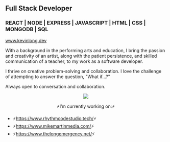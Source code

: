 <!-- ![Header](./github-header-image.png) -->
## Full Stack Developer 
### REACT | NODE | EXPRESS | JAVASCRIPT | HTML | CSS | MONGODB | SQL

<a href='https://kevinlong.dev/' target='_blank'>www.kevinlong.dev</a>

With a background in the performing arts and education, I bring the passion and creativity of an artist, along with the patient persistence, and skilled communication of a teacher, to my work as a software developer.

I thrive on creative problem-solving and collaboration. I love the challenge of attempting to answer the question, "What if...?"

Always open to conversation and collaboration.

<!--<p align="center">
  <a href="https://github-readme-stats.vercel.app">
    <img src="https://github-readme-stats.vercel.app/api/top-langs/?username=KLong75&theme=transparent" />
    <img src="https://github-readme-stats.vercel.app/api?username=KLong75&show_icons=true&theme=transparent" /> 
  </a>
</p> -->

 <p align="center">
  <a href="https://skillicons.dev">
    <img src="https://skillicons.dev/icons?i=github,vscode,html,css,js,typescript,mongodb,mysql,express,react,nextjs,vercel,nodejs,tailwind,materialui," />
  </a>
</p> 

<!-- <p align="center">
  <a href="https://komarev.com">
    <img src="https://komarev.com/ghpvc/?username=KLong75" />
  </a>
</p> -->

<p align="center">
  ⚡I’m currently working on:⚡ 
  <ul >
    <li>⚡<a href='https://www.rhythmcodestudio.tech/'>https://www.rhythmcodestudio.tech/</a>⚡</li>
    <li>⚡<a href='https://www.mikemartinmedia.com/'>https://www.mikemartinmedia.com/</a>⚡</li>
    <li>⚡<a href='https://www.thelongemergency.net/'>https://www.thelongemergency.net/</a>⚡</li>
  </ul>
</p>

<!--
**KLong75/KLong75** is a ✨ _special_ ✨ repository because its `README.md` (this file) appears on your GitHub profile.

Here are some ideas to get you started:

- 🔭 I’m currently working on ...
- 🌱 I’m currently learning ...
- 👯 I’m looking to collaborate on ...
- 🤔 I’m looking for help with ...
- 💬 Ask me about ...
- 📫 How to reach me: ...
- 😄 Pronouns: ...
- ⚡ Fun fact: ...
![Your Repository's Stats](https://github-readme-stats.vercel.app/api/top-langs/?username=KLong75&theme=blue-green)
![Your Repository's Stats](https://github-readme-stats.vercel.app/api?username=KLong75&show_icons=true)
-->
